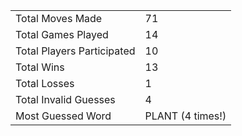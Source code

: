 |              |                |
| ---------------- | ----------------------------- |
| Total Moves Made | 71 |
| Total Games Played | 14 |
| Total Players Participated | 10 |
| Total Wins | 13 |
| Total Losses | 1 |
| Total Invalid Guesses | 4 |
| Most Guessed Word | PLANT (4 times!) |
